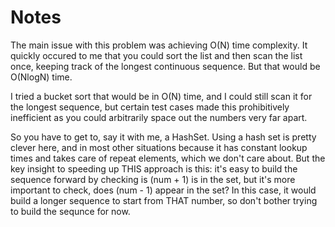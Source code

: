 # Notes

The main issue with this problem was achieving O(N) time complexity. It quickly occured to me that you could sort the list and then scan the list once, keeping track of the longest continuous sequence. But that would be O(NlogN) time.  

I tried a bucket sort that would be in O(N) time, and I could still scan it for the longest sequence, but certain test cases made this prohibitively inefficient as you could arbitrarily space out the numbers very far apart.  

So you have to get to, say it with me, a HashSet. Using a hash set is pretty clever here, and in most other situations because it has constant lookup times and takes care of repeat elements, which we don't care about. But the key insight to speeding up THIS approach is this: it's easy to build the sequence forward by checking is (num + 1) is in the set, but it's more important to check, does (num - 1) appear in the set? In this case, it would build a longer sequence to start from THAT number, so don't bother trying to build the sequnce for now. 
